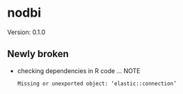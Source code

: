 # nodbi

Version: 0.1.0

## Newly broken

*   checking dependencies in R code ... NOTE
    ```
    Missing or unexported object: ‘elastic::connection’
    ```

